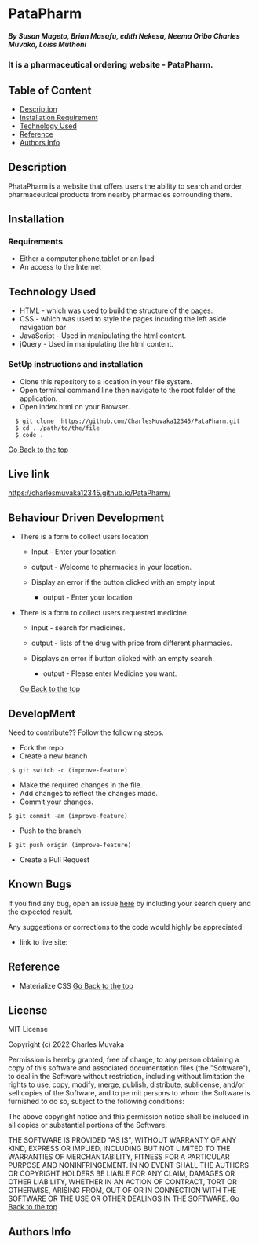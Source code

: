 # PataPharm
 ##### By Susan Mageto, Brian Masafu, edith Nekesa, Neema Oribo Charles Muvaka, Loiss Muthoni
 ### It is a pharmaceutical ordering website - PataPharm.
 ## Table of Content
 + [Description](#description)
 + [Installation Requirement](#Installation)
 + [Technology Used](#technology-used)
 + [Reference](#reference)
 + [Authors Info](#author-Info)
 ## Description
 <p>PhataPharm is a website that offers users the ability to search and order pharmaceutical products from nearby pharmacies sorrounding them.</p>
 
 ## Installation
 ### Requirements
 * Either a computer,phone,tablet or an Ipad
 * An access to the Internet
 ## Technology Used
 * HTML - which was used to build the structure of the pages.
 * CSS - which was used to style the pages incuding the left aside navigation bar
 * JavaScript - Used in manipulating the html content.
  * jQuery - Used in manipulating the html content.
 ### SetUp instructions and installation
 * Clone this repository to a location in your file system.
 * Open terminal command line then navigate to the root folder of the application. 
 * Open index.html on your Browser.
  ```
    $ git clone  https://github.com/CharlesMuvaka12345/PataPharm.git
    $ cd ../path/to/the/file
    $ code .
   ```
   [Go Back to the top](#PataPharm)
   
 ## Live link
 https://charlesmuvaka12345.github.io/PataPharm/
   
 ## Behaviour Driven Development
 * There is a form to collect users location
   * Input - Enter your location
   * output - Welcome to pharmacies in your location.

   * Display an error if the button clicked with an empty input
     * output - Enter your location

 * There is a form to collect users requested medicine.
   * Input - search for medicines.
   * output - lists of the drug with price from different pharmacies.

   * Displays an error if button clicked with an empty search.
     * output - Please enter Medicine you want.
     
 

   [Go Back to the top](#PataPharm)
 ## DevelopMent
 <p> Need to contribute?? Follow the following steps.</p>

 * Fork the repo
 * Create a new branch 
 ```
  $ git switch -c (improve-feature)
  ```
 * Make the required changes in the file.
 * Add changes to reflect the changes made.
 * Commit your changes.
  ```
  $ git commit -am (improve-feature)
  ```
 * Push to the branch
  ```
  $ git push origin (improve-feature)
   ```
 * Create a Pull Request

 ## Known Bugs
 <p>If you find any bug, open an issue <a href="https://github.com/CharlesMuvaka12345/PataPharm/issues">here</a> by including your search query and the expected result.</p>
 <p>Any suggestions or corrections to the code would highly be appreciated</p>

  * link to live site: 

 ## Reference
 * Materialize CSS
 [Go Back to the top](#PataPharm)

  ## License 
 MIT License

Copyright (c) 2022 Charles Muvaka

Permission is hereby granted, free of charge, to any person obtaining a copy
of this software and associated documentation files (the "Software"), to deal
in the Software without restriction, including without limitation the rights
to use, copy, modify, merge, publish, distribute, sublicense, and/or sell
copies of the Software, and to permit persons to whom the Software is
furnished to do so, subject to the following conditions:

The above copyright notice and this permission notice shall be included in all
copies or substantial portions of the Software.

THE SOFTWARE IS PROVIDED "AS IS", WITHOUT WARRANTY OF ANY KIND, EXPRESS OR
IMPLIED, INCLUDING BUT NOT LIMITED TO THE WARRANTIES OF MERCHANTABILITY,
FITNESS FOR A PARTICULAR PURPOSE AND NONINFRINGEMENT. IN NO EVENT SHALL THE
AUTHORS OR COPYRIGHT HOLDERS BE LIABLE FOR ANY CLAIM, DAMAGES OR OTHER
LIABILITY, WHETHER IN AN ACTION OF CONTRACT, TORT OR OTHERWISE, ARISING FROM,
OUT OF OR IN CONNECTION WITH THE SOFTWARE OR THE USE OR OTHER DEALINGS IN THE
SOFTWARE.
[Go Back to the top](#PataPharm)
 ## Authors Info
